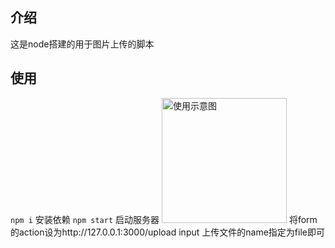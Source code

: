 ## 介绍
这是node搭建的用于图片上传的脚本

## 使用
`npm i` 安装依赖
`npm start` 启动服务器
<img width="200" src="img/usage.png" alt="使用示意图">
将form 的action设为http://127.0.0.1:3000/upload
input 上传文件的name指定为file即可
